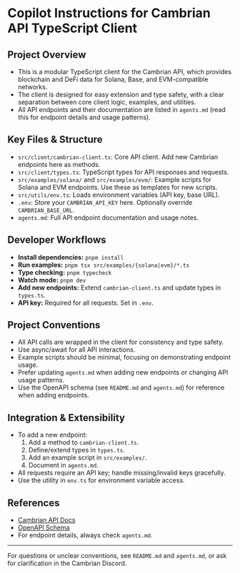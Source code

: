# Copilot Instructions for Cambrian API TypeScript Client

## Project Overview
- This is a modular TypeScript client for the Cambrian API, which provides blockchain and DeFi data for Solana, Base, and EVM-compatible networks.
- The client is designed for easy extension and type safety, with a clear separation between core client logic, examples, and utilities.
- All API endpoints and their documentation are listed in `agents.md` (read this for endpoint details and usage patterns).

## Key Files & Structure
- `src/client/cambrian-client.ts`: Core API client. Add new Cambrian endpoints here as methods.
- `src/client/types.ts`: TypeScript types for API responses and requests.
- `src/examples/solana/` and `src/examples/evm/`: Example scripts for Solana and EVM endpoints. Use these as templates for new scripts.
- `src/utils/env.ts`: Loads environment variables (API key, base URL).
- `.env`: Store your `CAMBRIAN_API_KEY` here. Optionally override `CAMBRIAN_BASE_URL`.
- `agents.md`: Full API endpoint documentation and usage notes.

## Developer Workflows
- **Install dependencies:** `pnpm install`
- **Run examples:** `pnpm tsx src/examples/{solana|evm}/*.ts`
- **Type checking:** `pnpm typecheck`
- **Watch mode:** `pnpm dev`
- **Add new endpoints:** Extend `cambrian-client.ts` and update types in `types.ts`.
- **API key:** Required for all requests. Set in `.env`.

## Project Conventions
- All API calls are wrapped in the client for consistency and type safety.
- Use async/await for all API interactions.
- Example scripts should be minimal, focusing on demonstrating endpoint usage.
- Prefer updating `agents.md` when adding new endpoints or changing API usage patterns.
- Use the OpenAPI schema (see `README.md` and `agents.md`) for reference when adding endpoints.

## Integration & Extensibility
- To add a new endpoint: 
  1. Add a method to `cambrian-client.ts`.
  2. Define/extend types in `types.ts`.
  3. Add an example script in `src/examples/`.
  4. Document in `agents.md`.
- All requests require an API key; handle missing/invalid keys gracefully.
- Use the utility in `env.ts` for environment variable access.

## References
- [Cambrian API Docs](https://docs.cambrian.org)
- [OpenAPI Schema](https://opabinia.cambrian.network/openapi.json)
- For endpoint details, always check `agents.md`.

---

For questions or unclear conventions, see `README.md` and `agents.md`, or ask for clarification in the Cambrian Discord.

